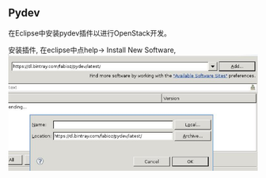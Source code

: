 ## Pydev
在Eclipse中安装pydev插件以进行OpenStack开发。    

安装插件, 在eclipse中点help-> Install New Software,      
![/images/2015_11_23_19_10_38_747x349.jpg](/images/2015_11_23_19_10_38_747x349.jpg)     


